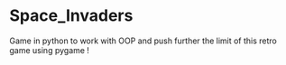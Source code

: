# Space_Invaders
Game in python to work with OOP and push further the limit of this retro game using pygame !
